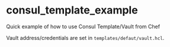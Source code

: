 # consul_template_example

Quick example of how to use Consul Template/Vault from Chef

Vault address/credentials are set in `templates/defaut/vault.hcl`.

